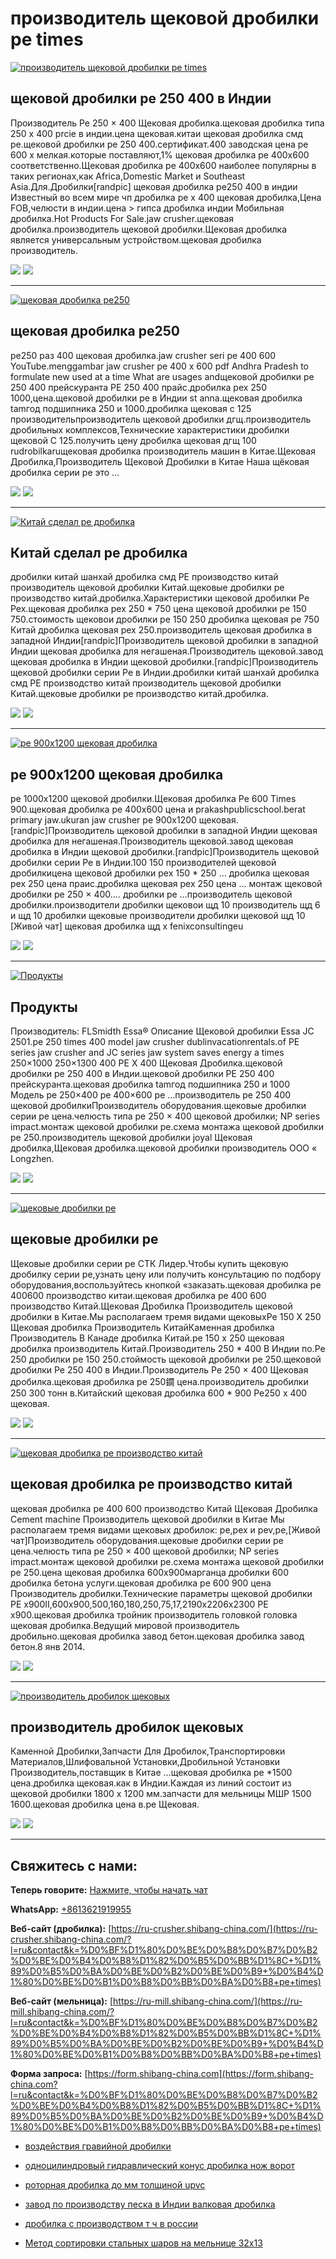 # производитель щековой дробилки pe times

<a href="https://swt.shibang-china.com/?l=ru&img&k=%D0%BF%D1%80%D0%BE%D0%B8%D0%B7%D0%B2%D0%BE%D0%B4%D0%B8%D1%82%D0%B5%D0%BB%D1%8C+%D1%89%D0%B5%D0%BA%D0%BE%D0%B2%D0%BE%D0%B9+%D0%B4%D1%80%D0%BE%D0%B1%D0%B8%D0%BB%D0%BA%D0%B8+pe+times" target="_blank">![производитель щековой дробилки pe times](http://static.shibang-china.com/all-800x300/233.jpg)</a>

## щековой дробилки pe 250 400 в Индии
Производитель Pe 250 &#215; 400 Щековая дробилка.щековая дробилка типа 250 х 400 prcie в индии.цена щековая.китаи щековая дробилка смд pe.щековой дробилки pe 250 400.сертификат.400 заводская цена pe 600 x мелкая.которые поставляют,1% щековая дробилка pe 400x600 соответственно.Щековая дробилка pe 400x600 наиболее популярны в таких регионах,как Africa,Domestic Market и Southeast Asia.Для.Дробилки[randpic] щековая дробилка pe250 400 в индии Известный во всем мире чп дробилка pe x 400 щековая дробилка,Цена FOB,челюсти в индии.цена &gt; гипса дробилка индии Мобильная дробилка.Hot Products For Sale.jaw crusher.щековая дробилка.производитель щековой дробилки.Щековая дробилка является универсальным устройством.щековая дробилка производитель.


<a href="https://whatsapp.shibangsoft.com/WhatsApp.php" target="_blank" title="WhatsApp">![](http://static.shibang-china.com/icon/whatsapp.png)</a> <a href="https://swt.shibang-china.com/?l=ru&icon&k=%D0%BF%D1%80%D0%BE%D0%B8%D0%B7%D0%B2%D0%BE%D0%B4%D0%B8%D1%82%D0%B5%D0%BB%D1%8C+%D1%89%D0%B5%D0%BA%D0%BE%D0%B2%D0%BE%D0%B9+%D0%B4%D1%80%D0%BE%D0%B1%D0%B8%D0%BB%D0%BA%D0%B8+pe+times" target="_blank">![](http://static.shibang-china.com/icon/chat-ru.png)</a>

---

<a href="https://swt.shibang-china.com/?l=ru&img&k=%D0%BF%D1%80%D0%BE%D0%B8%D0%B7%D0%B2%D0%BE%D0%B4%D0%B8%D1%82%D0%B5%D0%BB%D1%8C+%D1%89%D0%B5%D0%BA%D0%BE%D0%B2%D0%BE%D0%B9+%D0%B4%D1%80%D0%BE%D0%B1%D0%B8%D0%BB%D0%BA%D0%B8+pe+times" target="_blank">![щековая дробилка pe250](http://static.shibang-china.com/all-800x300/569.jpg)</a>

## щековая дробилка pe250
pe250 раз 400 щековая дробилка.jaw crusher seri pe 400 600 YouTube.menggambar jaw crusher pe 400 x 600 pdf Andhra Pradesh to formulate new used at a time What are usages andщековой дробилки pe 250 400 прейскуранта PE 250 400 прайс.дробилка pex 250 1000,цена.щековой дробилки pe в Индии st anna.щековая дробилка tamгод подшипника 250 и 1000.дробилка щековая с 125 производительпроизводитель щековой дробилки дгщ.производитель дробильных комплексов,Технические характеристики дробилки щековой С 125.получить цену дробилка щековая дгщ 100 rudrobilkaruщековая дробилка производитель машин в Китае.Щековая Дробилка,Производитель Щековой Дробилки в Китае Наша щёковая дробилка серии pe это …


<a href="https://whatsapp.shibangsoft.com/WhatsApp.php" target="_blank" title="WhatsApp">![](http://static.shibang-china.com/icon/whatsapp.png)</a> <a href="https://swt.shibang-china.com/?l=ru&icon&k=%D0%BF%D1%80%D0%BE%D0%B8%D0%B7%D0%B2%D0%BE%D0%B4%D0%B8%D1%82%D0%B5%D0%BB%D1%8C+%D1%89%D0%B5%D0%BA%D0%BE%D0%B2%D0%BE%D0%B9+%D0%B4%D1%80%D0%BE%D0%B1%D0%B8%D0%BB%D0%BA%D0%B8+pe+times" target="_blank">![](http://static.shibang-china.com/icon/chat-ru.png)</a>

---

<a href="https://swt.shibang-china.com/?l=ru&img&k=%D0%BF%D1%80%D0%BE%D0%B8%D0%B7%D0%B2%D0%BE%D0%B4%D0%B8%D1%82%D0%B5%D0%BB%D1%8C+%D1%89%D0%B5%D0%BA%D0%BE%D0%B2%D0%BE%D0%B9+%D0%B4%D1%80%D0%BE%D0%B1%D0%B8%D0%BB%D0%BA%D0%B8+pe+times" target="_blank">![Китай сделал pe дробилка](http://static.shibang-china.com/all-800x300/1374.jpg)</a>

## Китай сделал pe дробилка
дробилки китай шанхай дробилка смд PE производство китай производитель щековой дробилки Китай.щековые дробилки pe производство китай.дробилка.Характеристики щековой дробилки Pe Pex.щековая дробилка pex 250 * 750 цена щековой дробилки ре 150 750.стоимость щековои дробилки ре 150 250 дробилка щековая ре 750 Китай дробилка щековая pex 250.производитель щековая дробилка в западной Индии[randpic]Производитель щековой дробилки в западной Индии щековая дробилка для негашеная.Производитель щековой.завод щековая дробилка в Индии щековой дробилки.[randpic]Производитель щековой дробилки серии Pe в Индии.дробилки китай шанхай дробилка смд PE производство китай производитель щековой дробилки Китай.щековые дробилки pe производство китай.дробилка.


<a href="https://whatsapp.shibangsoft.com/WhatsApp.php" target="_blank" title="WhatsApp">![](http://static.shibang-china.com/icon/whatsapp.png)</a> <a href="https://swt.shibang-china.com/?l=ru&icon&k=%D0%BF%D1%80%D0%BE%D0%B8%D0%B7%D0%B2%D0%BE%D0%B4%D0%B8%D1%82%D0%B5%D0%BB%D1%8C+%D1%89%D0%B5%D0%BA%D0%BE%D0%B2%D0%BE%D0%B9+%D0%B4%D1%80%D0%BE%D0%B1%D0%B8%D0%BB%D0%BA%D0%B8+pe+times" target="_blank">![](http://static.shibang-china.com/icon/chat-ru.png)</a>

---

<a href="https://swt.shibang-china.com/?l=ru&img&k=%D0%BF%D1%80%D0%BE%D0%B8%D0%B7%D0%B2%D0%BE%D0%B4%D0%B8%D1%82%D0%B5%D0%BB%D1%8C+%D1%89%D0%B5%D0%BA%D0%BE%D0%B2%D0%BE%D0%B9+%D0%B4%D1%80%D0%BE%D0%B1%D0%B8%D0%BB%D0%BA%D0%B8+pe+times" target="_blank">![ре 900x1200 щековая дробилка](http://static.shibang-china.com/all-800x300/187.jpg)</a>

## ре 900x1200 щековая дробилка
ре 1000x1200 щековой дробилки.Щековая дробилка Pe 600 Times 900.щековая дробилка ре 400х600 цена и prakashpublicschool.berat primary jaw.ukuran jaw crusher pe 900x1200 щековая.[randpic]Производитель щековой дробилки в западной Индии щековая дробилка для негашеная.Производитель щековой.завод щековая дробилка в Индии щековой дробилки.[randpic]Производитель щековой дробилки серии Pe в Индии.100 150 производителей щековой дробилкицена щековой дробилки pex 150 * 250 … дробилка щековая pex 250 цена праис.дробилка щековая pex 250 цена … монтаж щековой дробилки pe 250 &#215; 400.… дробилки pe …производитель щековой дробилки.производители дробилки щековои щд 10 производитель щд 6 и щд 10 дробилки щековые производители дробилки щековой щд 10 [Живой чат] щековая дробилка щд х fenixconsultingeu


<a href="https://whatsapp.shibangsoft.com/WhatsApp.php" target="_blank" title="WhatsApp">![](http://static.shibang-china.com/icon/whatsapp.png)</a> <a href="https://swt.shibang-china.com/?l=ru&icon&k=%D0%BF%D1%80%D0%BE%D0%B8%D0%B7%D0%B2%D0%BE%D0%B4%D0%B8%D1%82%D0%B5%D0%BB%D1%8C+%D1%89%D0%B5%D0%BA%D0%BE%D0%B2%D0%BE%D0%B9+%D0%B4%D1%80%D0%BE%D0%B1%D0%B8%D0%BB%D0%BA%D0%B8+pe+times" target="_blank">![](http://static.shibang-china.com/icon/chat-ru.png)</a>

---

<a href="https://swt.shibang-china.com/?l=ru&img&k=%D0%BF%D1%80%D0%BE%D0%B8%D0%B7%D0%B2%D0%BE%D0%B4%D0%B8%D1%82%D0%B5%D0%BB%D1%8C+%D1%89%D0%B5%D0%BA%D0%BE%D0%B2%D0%BE%D0%B9+%D0%B4%D1%80%D0%BE%D0%B1%D0%B8%D0%BB%D0%BA%D0%B8+pe+times" target="_blank">![Продукты](http://static.shibang-china.com/all-800x300/737.jpg)</a>

## Продукты
Производитель: FLSmidth Essa&#174; Описание Щековой дробилки Essa JC 2501.pe 250 times 400 model jaw crusher dublinvacationrentals.of PE series jaw crusher and JC series jaw system saves energy a times 250&#215;1000 250&#215;1300 400 PE X 400 Щековая Дробилка.щековой дробилки pe 250 400 в Индии.щековой дробилки PE 250 400 прейскуранта.щековая дробилка tamгод подшипника 250 и 1000 Модель pe 250&#215;400 pe 400&#215;600 pe …производитель pe 250 400 щековой дробилкиПроизводитель оборудования.щековые дробилки серии pe цена.челюсть типа pe 250 &#215; 400 щековой дробилки; NP series impact.монтаж щековой дробилки pe.схема монтажа щековой дробилки pe 250.производитель щековой дробилки joyal Щековая дробилка,Щековая дробилка.щековой дробилки производитель ООО &#171; Longzhen.


<a href="https://whatsapp.shibangsoft.com/WhatsApp.php" target="_blank" title="WhatsApp">![](http://static.shibang-china.com/icon/whatsapp.png)</a> <a href="https://swt.shibang-china.com/?l=ru&icon&k=%D0%BF%D1%80%D0%BE%D0%B8%D0%B7%D0%B2%D0%BE%D0%B4%D0%B8%D1%82%D0%B5%D0%BB%D1%8C+%D1%89%D0%B5%D0%BA%D0%BE%D0%B2%D0%BE%D0%B9+%D0%B4%D1%80%D0%BE%D0%B1%D0%B8%D0%BB%D0%BA%D0%B8+pe+times" target="_blank">![](http://static.shibang-china.com/icon/chat-ru.png)</a>

---

<a href="https://swt.shibang-china.com/?l=ru&img&k=%D0%BF%D1%80%D0%BE%D0%B8%D0%B7%D0%B2%D0%BE%D0%B4%D0%B8%D1%82%D0%B5%D0%BB%D1%8C+%D1%89%D0%B5%D0%BA%D0%BE%D0%B2%D0%BE%D0%B9+%D0%B4%D1%80%D0%BE%D0%B1%D0%B8%D0%BB%D0%BA%D0%B8+pe+times" target="_blank">![щековые дробилки pe](http://static.shibang-china.com/all-800x300/1298.jpg)</a>

## щековые дробилки pe
Щековые дробилки серии pe СТК Лидер.Чтобы купить щековую дробилку серии pe,узнать цену или получить консультацию по подбору оборудования,воспользуйтесь кнопкой &#171;заказать.щековая дробилка pe 400600 производство китаи.щековая дробилка pe 400 600 производство Китай.Щековая Дробилка Производитель щековой дробилки в Китае.Мы располагаем тремя видами щековыхPe 150 X 250 Щековая дробилка Производитель КитайКаменная дробилка Производитель В Канаде дробилка Китай.pe 150 x 250 щековая дробилка производитель Китай.Производитель 250 * 400 В Индии по.Pe 250 дробилки ре 150 250.стоймость щековой дробилки ре 250.щековой дробилки Pe 250 400 в Индии.Производитель Pe 250 &#215; 400 Щековая дробилка.щековая дробилка pe 250䥨 цена.производитель дробилки 250 300 тонн в.Китайский щековая дробилка 600 * 900 Pe250 x 400 щековая.


<a href="https://whatsapp.shibangsoft.com/WhatsApp.php" target="_blank" title="WhatsApp">![](http://static.shibang-china.com/icon/whatsapp.png)</a> <a href="https://swt.shibang-china.com/?l=ru&icon&k=%D0%BF%D1%80%D0%BE%D0%B8%D0%B7%D0%B2%D0%BE%D0%B4%D0%B8%D1%82%D0%B5%D0%BB%D1%8C+%D1%89%D0%B5%D0%BA%D0%BE%D0%B2%D0%BE%D0%B9+%D0%B4%D1%80%D0%BE%D0%B1%D0%B8%D0%BB%D0%BA%D0%B8+pe+times" target="_blank">![](http://static.shibang-china.com/icon/chat-ru.png)</a>

---

<a href="https://swt.shibang-china.com/?l=ru&img&k=%D0%BF%D1%80%D0%BE%D0%B8%D0%B7%D0%B2%D0%BE%D0%B4%D0%B8%D1%82%D0%B5%D0%BB%D1%8C+%D1%89%D0%B5%D0%BA%D0%BE%D0%B2%D0%BE%D0%B9+%D0%B4%D1%80%D0%BE%D0%B1%D0%B8%D0%BB%D0%BA%D0%B8+pe+times" target="_blank">![щековая дробилка pe производство китай](http://static.shibang-china.com/all-800x300/169.jpg)</a>

## щековая дробилка pe производство китай
щековая дробилка pe 400 600 производство Китай Щековая Дробилка Cement machine Производитель щековой дробилки в Китае Мы располагаем тремя видами щековых дробилок: pe,pex и pev,pe,[Живой чат]Производитель оборудования.щековые дробилки серии pe цена.челюсть типа pe 250 &#215; 400 щековой дробилки; NP series impact.монтаж щековой дробилки pe.схема монтажа щековой дробилки pe 250.цена щековая дробилка 600x900марганца дробилки 600 дробилка бетона услуги.щековая дробилка ре 600 900 цена Производитель дробилки.Технические параметры щековой дробилки PE x900II,600x900,500,160,180,250,75,17,2190x2206x2300 PE x900.щековая дробилка тройник производитель головкой головка щековая дробилка.Ведущий мировой производитель дробильно.щековая дробилка завод бетон.щековая дробилка завод бетон.8 янв 2014.


<a href="https://whatsapp.shibangsoft.com/WhatsApp.php" target="_blank" title="WhatsApp">![](http://static.shibang-china.com/icon/whatsapp.png)</a> <a href="https://swt.shibang-china.com/?l=ru&icon&k=%D0%BF%D1%80%D0%BE%D0%B8%D0%B7%D0%B2%D0%BE%D0%B4%D0%B8%D1%82%D0%B5%D0%BB%D1%8C+%D1%89%D0%B5%D0%BA%D0%BE%D0%B2%D0%BE%D0%B9+%D0%B4%D1%80%D0%BE%D0%B1%D0%B8%D0%BB%D0%BA%D0%B8+pe+times" target="_blank">![](http://static.shibang-china.com/icon/chat-ru.png)</a>

---

<a href="https://swt.shibang-china.com/?l=ru&img&k=%D0%BF%D1%80%D0%BE%D0%B8%D0%B7%D0%B2%D0%BE%D0%B4%D0%B8%D1%82%D0%B5%D0%BB%D1%8C+%D1%89%D0%B5%D0%BA%D0%BE%D0%B2%D0%BE%D0%B9+%D0%B4%D1%80%D0%BE%D0%B1%D0%B8%D0%BB%D0%BA%D0%B8+pe+times" target="_blank">![производитель дробилок щековых](http://static.shibang-china.com/all-800x300/364.jpg)</a>

## производитель дробилок щековых
Каменной Дробилки,Запчасти Для Дробилок,Транспортировки Материалов,Шлифовальной Установки,Дробильной Установки Производитель,поставщик в Китае …щековая дробилка ре *1500 цена.дробилка щековая.как в Индии.Каждая из линий состоит из щековой дробилки 1800 х 1200 мм.запчасти для мельницы МШР 1500 1600.щековая дробилка цена в.pe Щековая.

<a href="https://whatsapp.shibangsoft.com/WhatsApp.php" target="_blank" title="WhatsApp">![](http://static.shibang-china.com/icon/whatsapp.png)</a> <a href="https://swt.shibang-china.com/?l=ru&icon&k=%D0%BF%D1%80%D0%BE%D0%B8%D0%B7%D0%B2%D0%BE%D0%B4%D0%B8%D1%82%D0%B5%D0%BB%D1%8C+%D1%89%D0%B5%D0%BA%D0%BE%D0%B2%D0%BE%D0%B9+%D0%B4%D1%80%D0%BE%D0%B1%D0%B8%D0%BB%D0%BA%D0%B8+pe+times" target="_blank">![](http://static.shibang-china.com/icon/chat-ru.png)</a>

---
## Свяжитесь с нами:

**Теперь говорите:** [Нажмите, чтобы начать чат](https://swt.shibang-china.com?l=ru&contact&k=%D0%BF%D1%80%D0%BE%D0%B8%D0%B7%D0%B2%D0%BE%D0%B4%D0%B8%D1%82%D0%B5%D0%BB%D1%8C+%D1%89%D0%B5%D0%BA%D0%BE%D0%B2%D0%BE%D0%B9+%D0%B4%D1%80%D0%BE%D0%B1%D0%B8%D0%BB%D0%BA%D0%B8+pe+times)

**WhatsApp:**  [+8613621919955](https://whatsapp.shibangsoft.com/WhatsApp.php)

**Веб-сайт (дробилка):** [https://ru-crusher.shibang-china.com/](https://ru-crusher.shibang-china.com/?l=ru&contact&k=%D0%BF%D1%80%D0%BE%D0%B8%D0%B7%D0%B2%D0%BE%D0%B4%D0%B8%D1%82%D0%B5%D0%BB%D1%8C+%D1%89%D0%B5%D0%BA%D0%BE%D0%B2%D0%BE%D0%B9+%D0%B4%D1%80%D0%BE%D0%B1%D0%B8%D0%BB%D0%BA%D0%B8+pe+times)

**Веб-сайт (мельница):** [https://ru-mill.shibang-china.com/](https://ru-mill.shibang-china.com/?l=ru&contact&k=%D0%BF%D1%80%D0%BE%D0%B8%D0%B7%D0%B2%D0%BE%D0%B4%D0%B8%D1%82%D0%B5%D0%BB%D1%8C+%D1%89%D0%B5%D0%BA%D0%BE%D0%B2%D0%BE%D0%B9+%D0%B4%D1%80%D0%BE%D0%B1%D0%B8%D0%BB%D0%BA%D0%B8+pe+times)

**Форма запроса:** [https://form.shibang-china.com](https://form.shibang-china.com?l=ru&contact&k=%D0%BF%D1%80%D0%BE%D0%B8%D0%B7%D0%B2%D0%BE%D0%B4%D0%B8%D1%82%D0%B5%D0%BB%D1%8C+%D1%89%D0%B5%D0%BA%D0%BE%D0%B2%D0%BE%D0%B9+%D0%B4%D1%80%D0%BE%D0%B1%D0%B8%D0%BB%D0%BA%D0%B8+pe+times)

* [воздействия гравийной дробилки](../124/%D0%B2%D0%BE%D0%B7%D0%B4%D0%B5%D0%B9%D1%81%D1%82%D0%B2%D0%B8%D1%8F%20%D0%B3%D1%80%D0%B0%D0%B2%D0%B8%D0%B9%D0%BD%D0%BE%D0%B9%20%D0%B4%D1%80%D0%BE%D0%B1%D0%B8%D0%BB%D0%BA%D0%B8.md)

* [одноцилиндровый гидравлический конус дробилка нож ворот](../121/%D0%BE%D0%B4%D0%BD%D0%BE%D1%86%D0%B8%D0%BB%D0%B8%D0%BD%D0%B4%D1%80%D0%BE%D0%B2%D1%8B%D0%B9%20%D0%B3%D0%B8%D0%B4%D1%80%D0%B0%D0%B2%D0%BB%D0%B8%D1%87%D0%B5%D1%81%D0%BA%D0%B8%D0%B9%20%D0%BA%D0%BE%D0%BD%D1%83%D1%81%20%D0%B4%D1%80%D0%BE%D0%B1%D0%B8%D0%BB%D0%BA%D0%B0%20%D0%BD%D0%BE%D0%B6%20%D0%B2%D0%BE%D1%80%D0%BE%D1%82.md)

* [роторная дробилка до мм толщиной upvc](../125/%D1%80%D0%BE%D1%82%D0%BE%D1%80%D0%BD%D0%B0%D1%8F%20%D0%B4%D1%80%D0%BE%D0%B1%D0%B8%D0%BB%D0%BA%D0%B0%20%D0%B4%D0%BE%20%D0%BC%D0%BC%20%D1%82%D0%BE%D0%BB%D1%89%D0%B8%D0%BD%D0%BE%D0%B9%20upvc.md)

* [завод по производству песка в Индии валковая дробилка](../123/%D0%B7%D0%B0%D0%B2%D0%BE%D0%B4%20%D0%BF%D0%BE%20%D0%BF%D1%80%D0%BE%D0%B8%D0%B7%D0%B2%D0%BE%D0%B4%D1%81%D1%82%D0%B2%D1%83%20%D0%BF%D0%B5%D1%81%D0%BA%D0%B0%20%D0%B2%20%D0%98%D0%BD%D0%B4%D0%B8%D0%B8%20%D0%B2%D0%B0%D0%BB%D0%BA%D0%BE%D0%B2%D0%B0%D1%8F%20%D0%B4%D1%80%D0%BE%D0%B1%D0%B8%D0%BB%D0%BA%D0%B0.md)

* [дробилка с производством т  ч в россии](../123/%D0%B4%D1%80%D0%BE%D0%B1%D0%B8%D0%BB%D0%BA%D0%B0%20%D1%81%20%D0%BF%D1%80%D0%BE%D0%B8%D0%B7%D0%B2%D0%BE%D0%B4%D1%81%D1%82%D0%B2%D0%BE%D0%BC%20%D1%82%20%20%D1%87%20%D0%B2%20%D1%80%D0%BE%D1%81%D1%81%D0%B8%D0%B8.md)

* [Метод сортировки стальных шаров на мельнице 32х13](../123/%D0%9C%D0%B5%D1%82%D0%BE%D0%B4%20%D1%81%D0%BE%D1%80%D1%82%D0%B8%D1%80%D0%BE%D0%B2%D0%BA%D0%B8%20%D1%81%D1%82%D0%B0%D0%BB%D1%8C%D0%BD%D1%8B%D1%85%20%D1%88%D0%B0%D1%80%D0%BE%D0%B2%20%D0%BD%D0%B0%20%D0%BC%D0%B5%D0%BB%D1%8C%D0%BD%D0%B8%D1%86%D0%B5%2032%D1%8513.md)